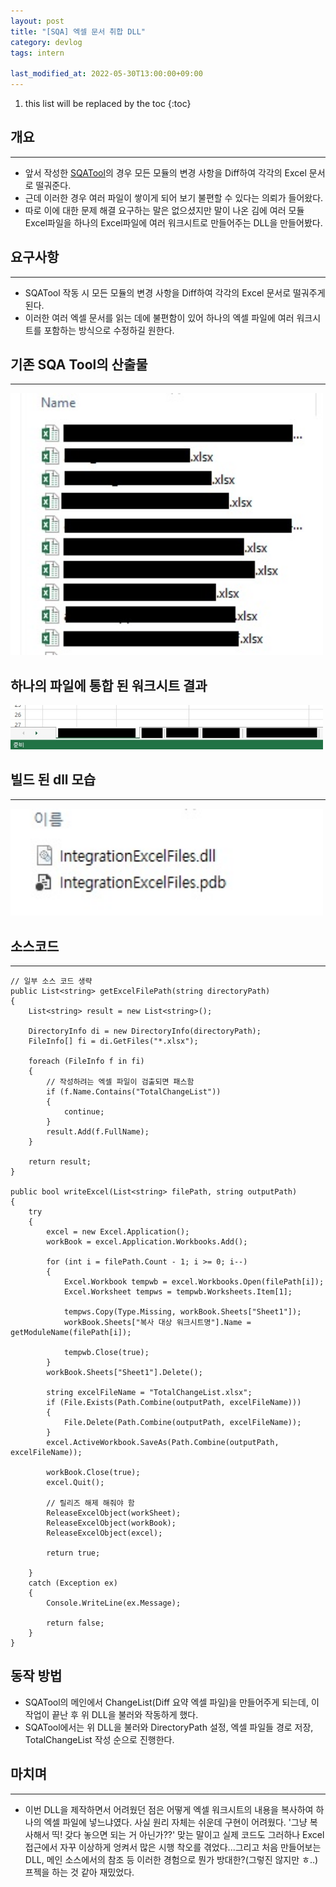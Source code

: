 ```yaml
---
layout: post
title: "[SQA] 엑셀 문서 취합 DLL"
category: devlog
tags: intern

last_modified_at: 2022-05-30T13:00:00+09:00
---
```


1. this list will be replaced by the toc
{:toc}

## 개요
---
+ 앞서 작성한 [SQATool](https://inseonyun.github.io/devlog/2022/05/13/intern-9.html)의 경우 모든 모듈의 변경 사항을 Diff하여 각각의 Excel 문서로 떨궈준다.
+ 근데 이러한 경우 여러 파일이 쌓이게 되어 보기 불편할 수 있다는 의뢰가 들어왔다.
+ 따로 이에 대한 문제 해결 요구하는 말은 없으셨지만 말이 나온 김에 여러 모듈 Excel파일을 하나의 Excel파일에 여러 워크시트로 만들어주는 DLL을 만들어봤다.

## 요구사항
---
+ SQATool 작동 시 모든 모듈의 변경 사항을 Diff하여 각각의 Excel 문서로 떨궈주게 된다.
+ 이러한 여러 엑셀 문서를 읽는 데에 불편함이 있어 하나의 엑셀 파일에 여러 워크시트를 포함하는 방식으로 수정하길 원한다.

## 기존 SQA Tool의 산출물
---
<img src="/assets/img/post-img/intern/2022-05-30-intern-10/excelFiles.jpg" width=500>

## 하나의 파일에 통합 된 워크시트 결과
<img src="/assets/img/post-img/intern/2022-05-30-intern-10/resultExcel.jpg" width=500>

## 빌드 된 dll 모습
---
<img src="/assets/img/post-img/intern/2022-05-30-intern-10/dll.jpg" width=500>


## 소스코드
---
~~~Csharp
// 일부 소스 코드 생략
public List<string> getExcelFilePath(string directoryPath)
{
    List<string> result = new List<string>();

    DirectoryInfo di = new DirectoryInfo(directoryPath);
    FileInfo[] fi = di.GetFiles("*.xlsx");

    foreach (FileInfo f in fi)
    {
        // 작성하려는 엑셀 파일이 검출되면 패스함
        if (f.Name.Contains("TotalChangeList"))
        {
            continue;
        }
        result.Add(f.FullName);
    }

    return result;
}

public bool writeExcel(List<string> filePath, string outputPath)
{
    try
    {
        excel = new Excel.Application();
        workBook = excel.Application.Workbooks.Add();

        for (int i = filePath.Count - 1; i >= 0; i--)
        {
            Excel.Workbook tempwb = excel.Workbooks.Open(filePath[i]);
            Excel.Worksheet tempws = tempwb.Worksheets.Item[1];

            tempws.Copy(Type.Missing, workBook.Sheets["Sheet1"]);
            workBook.Sheets["복사 대상 워크시트명"].Name = getModuleName(filePath[i]);

            tempwb.Close(true);
        }
        workBook.Sheets["Sheet1"].Delete();

        string excelFileName = "TotalChangeList.xlsx";
        if (File.Exists(Path.Combine(outputPath, excelFileName)))
        {
            File.Delete(Path.Combine(outputPath, excelFileName));
        }
        excel.ActiveWorkbook.SaveAs(Path.Combine(outputPath, excelFileName));

        workBook.Close(true);
        excel.Quit();

        // 릴리즈 해제 해줘야 함
        ReleaseExcelObject(workSheet);
        ReleaseExcelObject(workBook);
        ReleaseExcelObject(excel);

        return true;

    }
    catch (Exception ex)
    {
        Console.WriteLine(ex.Message);

        return false;
    }
}
~~~

## 동작 방법
+ SQATool의 메인에서 ChangeList(Diff 요약 엑셀 파일)을 만들어주게 되는데, 이 작업이 끝난 후 위 DLL을 불러와 작동하게 했다.
+ SQATool에서는 위 DLL을 불러와 DirectoryPath 설정, 엑셀 파일들 경로 저장, TotalChangeList 작성 순으로 진행한다.

## 마치며
---
+ 이번 DLL을 제작하면서 어려웠던 점은 어떻게 엑셀 워크시트의 내용을 복사하여 하나의 엑셀 파일에 넣느냐였다. 사실 원리 자체는 쉬운데 구현이 어려웠다. '그냥 복사해서 띡! 갖다 놓으면 되는 거 아닌가??' 맞는 말이고 실제 코드도 그러하나 Excel 접근에서 자꾸 이상하게 엉켜서 많은 시행 착오를 겪었다...그리고 처음 만들어보는 DLL, 메인 소스에서의 참조 등 이러한 경험으로 뭔가 방대한?(그렇진 않지만 ㅎ..) 프젝을 하는 것 같아 재밌었다.